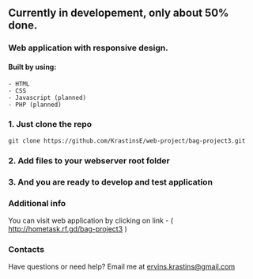 ## Currently in developement, only about 50% done.
### Web application with responsive design.

#### Built by using:
```
- HTML
- CSS
- Javascript (planned)
- PHP (planned)
```
### 1. Just clone the repo 
```
git clone https://github.com/KrastinsE/web-project/bag-project3.git
```
### 2. Add files to your webserver root folder
### 3. And you are ready to develop and test application

### Additional info
You can visit web application by clicking on link - ( http://hometask.rf.gd/bag-project3 )

### Contacts
Have questions or need help? Email me at ervins.krastins@gmail.com
